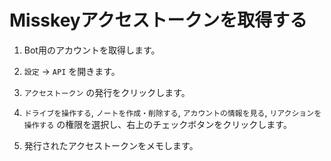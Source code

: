 # Misskeyアクセストークンを取得する

1. Bot用のアカウントを取得します。

1. `設定` -> `API` を開きます。

1. `アクセストークン` の発行をクリックします。

1. `ドライブを操作する`, `ノートを作成・削除する`, `アカウントの情報を見る`, `リアクションを操作する` の権限を選択し、右上のチェックボタンをクリックします。

1. 発行されたアクセストークンをメモします。
